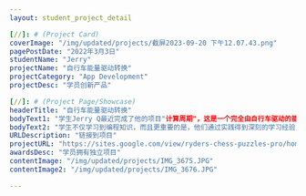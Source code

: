 ```yaml
---
layout: student_project_detail

[//]: # (Project Card)
coverImage: "/img/updated/projects/截屏2023-09-20 下午12.07.43.png"
pagePostDate: "2022年3月3日"
studentName: "Jerry"
projectName: "自行车能量驱动转换"
projectCategory: "App Development"
projectDesc: "学员创新产品"

[//]: # (Project Page/Showcase)
headerTitle: "自行车能量驱动转换"
bodyText1: "学生Jerry Q最近完成了他的项目"计算周期"，这是一个完全由自行车驱动的能量转化系统，它将机械能转换为电能，并用于运行计算任务，甚至帮助寻找外太空的生命"
bodyText2: "学生不仅学习到编程知识，而且更重要的是，他们通过实践得到深刻的学习经验，从中获得了解决问题、思考创新和团队协作的重要技能。"
URLDescription: "链接到项目"
projectURL: "https://sites.google.com/view/ryders-chess-puzzles-pro/home"
awardsDesc: "学员拥有独立项目"
contentImage: "/img/updated/projects/IMG_3675.JPG"
contentImage2: "/img/updated/projects/IMG_3676.JPG"

---
```

